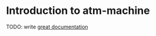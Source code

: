 # Introduction to atm-machine

TODO: write [great documentation](http://jacobian.org/writing/what-to-write/)
